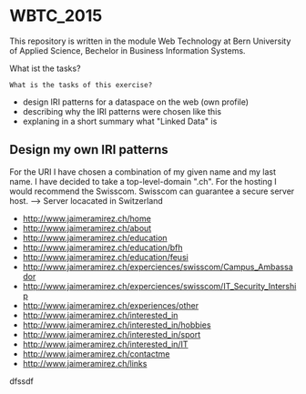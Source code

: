 # WBTC_2015
This repository is written in the module Web Technology at Bern University of Applied Science, Bechelor in Business Information Systems.

What ist the tasks?

```What is the tasks of this exercise? ```

- design IRI patterns for a dataspace on the web (own profile)
- describing why the IRI patterns were chosen like this
- explaning in a short summary what "Linked Data" is 

## Design my own IRI patterns

For the URI I have chosen a combination of my given name and my last name. I have decided to take a top-level-domain ".ch".
For the hosting I would recommend the Swisscom. Swisscom can guarantee a secure server host. --> Server locacated in Switzerland

- http://www.jaimeramirez.ch/home
- http://www.jaimeramirez.ch/about
- http://www.jaimeramirez.ch/education
- http://www.jaimeramirez.ch/education/bfh
- http://www.jaimeramirez.ch/education/feusi
- http://www.jaimeramirez.ch/experciences/swisscom/Campus_Ambassador
- http://www.jaimeramirez.ch/experciences/swisscom/IT_Security_Intership
- http://www.jaimeramirez.ch/experiences/other
- http://www.jaimeramirez.ch/interested_in
- http://www.jaimeramirez.ch/interested_in/hobbies
- http://www.jaimeramirez.ch/interested_in/sport
- http://www.jaimeramirez.ch/interested_in/IT
- http://www.jaimeramirez.ch/contactme
- http://www.jaimeramirez.ch/links

dfssdf
